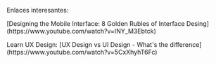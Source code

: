 Enlaces interesantes:
<p>[Designing the Mobile Interface: 8 Golden Rubles of Interface Desing] (https://www.youtube.com/watch?v=INY_M3Ebtck)</p>
<p>Learn UX Design: [UX Design vs UI Design - What's the difference](https://www.youtube.com/watch?v=5CxXhyhT6Fc)</p>
